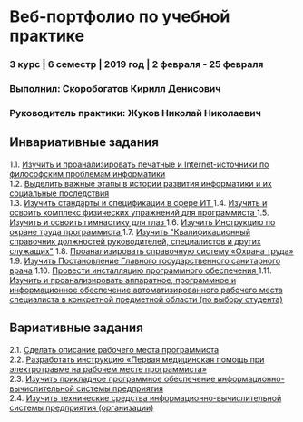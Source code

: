 # Веб-портфолио по учебной практике
### 3 курс | 6 семестр | 2019 год | 2 февраля - 25 февраля


### Выполнил: Скоробогатов Кирилл Денисович
### Руководитель практики: Жуков Николай Николаевич  


## Инвариативные задания

1.1. [Изучить и проанализировать печатные и Internet-источники по философским проблемам информатики ](https://github.com/Yalkinzsun/edu_pract_2019/tree/master/Инвариативные_задания/1.1)  
1.2. [Выделить важные этапы в истории развития информатики и их социальные последствия ](https://github.com/Yalkinzsun/edu_pract_2019/tree/master/Инвариативные_задания/1.2)  
1.3. [Изучить стандарты и спецификации в сфере ИТ ](https://github.com/Yalkinzsun/edu_pract_2019/tree/master/Инвариативные_задания/1.3) 
1.4. [Изучить и освоить комплекс физических упражнений для программиста ](https://github.com/Yalkinzsun/edu_pract_2019/tree/master/Инвариативные_задания/1.4) 
1.5. [Изучить и освоить гимнастику для глаз ](https://github.com/Yalkinzsun/edu_pract_2019/tree/master/Инвариативные_задания/1.5) 
1.6. [Изучить Инструкцию по охране труда программиста ](https://github.com/Yalkinzsun/edu_pract_2019/tree/master/Инвариативные_задания/1.6) 
1.7. [Изучить "Квалификационный справочник должностей руководителей, специалистов и других служащих"](https://github.com/Yalkinzsun/edu_pract_2019/tree/master/Инвариативные_задания/1.7) 
1.8. [Проанализировать справочную систему «Охрана труда» ](https://github.com/Yalkinzsun/edu_pract_2019/tree/master/Инвариативные_задания/1.8) 
1.9. [Изучить Постановление Главного государственного санитарного врача](https://github.com/Yalkinzsun/edu_pract_2019/tree/master/Инвариативные_задания/1.9) 
1.10. [Провести инсталляцию программного обеспечения ](https://github.com/Yalkinzsun/edu_pract_2019/tree/master/Инвариативные_задания/1.10) 
1.11. [Изучить и проанализировать аппаратное, программное и информационное обеспечение автоматизированного рабочего места специалиста в конкретной предметной области (по выбору студента) ](https://github.com/Yalkinzsun/edu_pract_2019/tree/master/Инвариативные_задания/1.11)  

## Вариативные задания
2.1. [Сделать описание рабочего места программиста ](https://github.com/Yalkinzsun/edu_pract_2019/tree/master/Вариативные_задания/2.1)  
2.2. [Разработать инструкцию «Первая медицинская помощь при электротравме на рабочем месте программиста» ](https://github.com/Yalkinzsun/edu_pract_2019/tree/master/Вариативные_задания/2.2)  
2.3. [Изучить прикладное программное обеспечение информационно-вычислительной системы предприятия ](https://github.com/Yalkinzsun/edu_pract_2019/tree/master/Вариативные_задания/2.3)  
2.4. [Изучить технические средства информационно-вычислительной системы предприятия (организации)](https://github.com/Yalkinzsun/edu_pract_2019/tree/master/Вариативные_задания/2.4)


